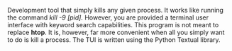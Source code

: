 Development tool that simply kills any given process. It works like running the command <em>kill -9 [pid].</em> However, you are provided a terminal user interface with keyword search capabilities. This program is not meant to replace <strong>htop</strong>. It is, however, far more convenient when all you simply want to do is kill a process. The TUI is written using the Python Textual library.
